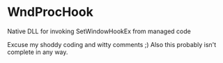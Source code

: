 # WndProcHook
Native DLL for invoking SetWindowHookEx from managed code

Excuse my shoddy coding and witty comments ;)
Also this probably isn't complete in any way.
